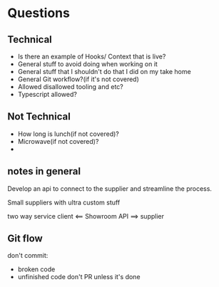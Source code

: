 # Questions

## Technical

- Is there an example of Hooks/ Context that is live?
- General stuff to avoid doing when working on it
- General stuff that I shouldn't do that I did on my take home
- General Git workflow?(if it's not covered)
- Allowed disallowed tooling and etc?
- Typescript allowed?

## Not Technical

- How long is lunch(if not covered)?
- Microwave(if not covered)?
-

## notes in general

Develop an api to connect to the supplier and streamline the process.

Small suppliers with ultra custom stuff

two way service  client <== Showroom API ==> supplier

## Git flow
don't commit:
- broken code
- unfinished code
don't PR unless it's done